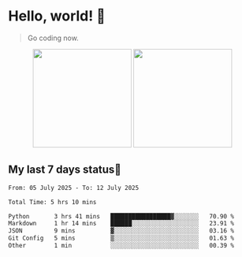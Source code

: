 # Hello, world! 🥰
> Go coding now.

<div align="center">
<div><img src="https://github-readme-stats.vercel.app/api?username=Xrondev&count_private=true" height="200px"/> <img src="https://github-readme-stats.vercel.app/api/top-langs/?username=Xrondev" height="200px"/></div>
</div>
<div align="center"></div>  

## My last 7 days status🧐

<!--START_SECTION:waka-->

```txt
From: 05 July 2025 - To: 12 July 2025

Total Time: 5 hrs 10 mins

Python       3 hrs 41 mins   █████████████████▓░░░░░░░   70.90 %
Markdown     1 hr 14 mins    ██████░░░░░░░░░░░░░░░░░░░   23.91 %
JSON         9 mins          ▓░░░░░░░░░░░░░░░░░░░░░░░░   03.16 %
Git Config   5 mins          ▒░░░░░░░░░░░░░░░░░░░░░░░░   01.63 %
Other        1 min           ░░░░░░░░░░░░░░░░░░░░░░░░░   00.39 %
```

<!--END_SECTION:waka-->
